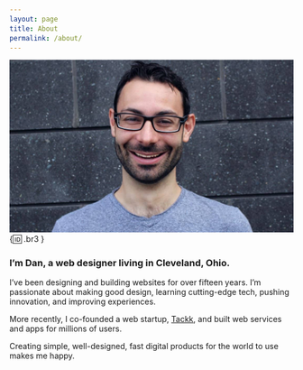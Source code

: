 ```yaml
---
layout: page
title: About
permalink: /about/
---
```


![This is me!](/img/about/dan-klammer.jpg){:id: .br3 }

### **I’m Dan, a web designer living in Cleveland, Ohio.**

I’ve been designing and building websites for over fifteen years. I’m passionate about making good design, learning cutting-edge tech, pushing innovation, and improving experiences.

More recently, I co-founded a web startup, [Tackk](/tackk), and built web services and apps for millions of users.

Creating simple, well-designed, fast digital products for the world to use makes me happy. 